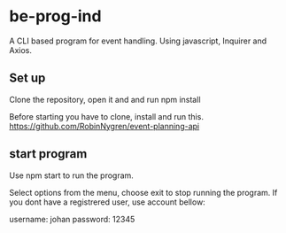 # be-prog-ind

A CLI based program for event handling.
Using javascript, Inquirer and Axios.

## Set up

Clone the repository, open it and and run npm install

Before starting you have to clone, install and run this.
https://github.com/RobinNygren/event-planning-api

## start program

Use npm start to run the program.

Select options from the menu, choose exit to stop running the program.
If you dont have a registrered user, use account bellow:

username: johan
password: 12345
